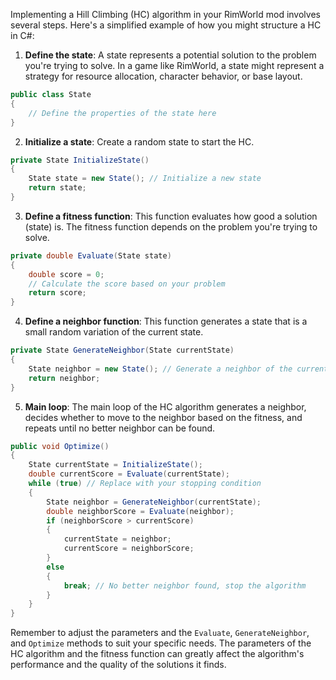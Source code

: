 Implementing a Hill Climbing (HC) algorithm in your RimWorld mod involves several steps. Here's a simplified example of how you might structure a HC in C#:

1. **Define the state**: A state represents a potential solution to the problem you're trying to solve. In a game like RimWorld, a state might represent a strategy for resource allocation, character behavior, or base layout.

```csharp
public class State
{
    // Define the properties of the state here
}
```

2. **Initialize a state**: Create a random state to start the HC.

```csharp
private State InitializeState()
{
    State state = new State(); // Initialize a new state
    return state;
}
```

3. **Define a fitness function**: This function evaluates how good a solution (state) is. The fitness function depends on the problem you're trying to solve.

```csharp
private double Evaluate(State state)
{
    double score = 0;
    // Calculate the score based on your problem
    return score;
}
```

4. **Define a neighbor function**: This function generates a state that is a small random variation of the current state.

```csharp
private State GenerateNeighbor(State currentState)
{
    State neighbor = new State(); // Generate a neighbor of the current state
    return neighbor;
}
```

5. **Main loop**: The main loop of the HC algorithm generates a neighbor, decides whether to move to the neighbor based on the fitness, and repeats until no better neighbor can be found.

```csharp
public void Optimize()
{
    State currentState = InitializeState();
    double currentScore = Evaluate(currentState);
    while (true) // Replace with your stopping condition
    {
        State neighbor = GenerateNeighbor(currentState);
        double neighborScore = Evaluate(neighbor);
        if (neighborScore > currentScore)
        {
            currentState = neighbor;
            currentScore = neighborScore;
        }
        else
        {
            break; // No better neighbor found, stop the algorithm
        }
    }
}
```

Remember to adjust the parameters and the `Evaluate`, `GenerateNeighbor`, and `Optimize` methods to suit your specific needs. The parameters of the HC algorithm and the fitness function can greatly affect the algorithm's performance and the quality of the solutions it finds.

